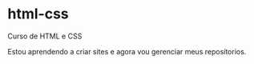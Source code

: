 # html-css
Curso de HTML e CSS

Estou aprendendo a criar sites e agora vou gerenciar meus reposítorios.